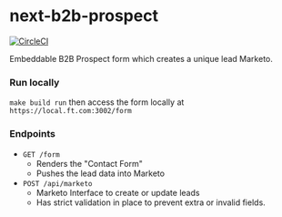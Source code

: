 # next-b2b-prospect

[![CircleCI](https://circleci.com/gh/Financial-Times/next-b2b-prospect-signup/tree/master.svg?style=svg)](https://circleci.com/gh/Financial-Times/next-b2b-prospect-signup/tree/master)

Embeddable B2B Prospect form which creates a unique lead Marketo.

### Run locally
`make build run` then access the form locally at `https://local.ft.com:3002/form`

### Endpoints

*	`GET /form`
	*	Renders the "Contact Form"
	* Pushes the lead data into Marketo
*	`POST /api/marketo`
	*	Marketo Interface to create or update leads
	* Has strict validation in place to prevent extra or  invalid fields.
